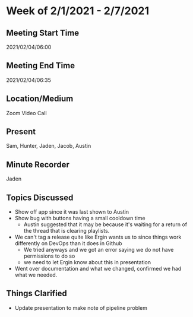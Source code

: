 # Week of 2/1/2021 - 2/7/2021

## Meeting Start Time
2021/02/04/06:00

## Meeting End Time
2021/02/04/06:35

## Location/Medium
Zoom Video Call

## Present
Sam, Hunter, Jaden, Jacob, Austin

## Minute Recorder
Jaden


## Topics Discussed
- Show off app since it was last shown to Austin
- Show bug with buttons having a small cooldown time
  - Austin suggested that it may be because it's waiting for a return of the thread that is clearing playlists.
- We can't tag a release quite like Ergin wants us to since things work differently on DevOps than it does in Github
  - We tried anyways and we got an error saying we do not have permissions to do so
  - we need to let Ergin know about this in presentation
- Went over documentation and what we changed, confirmed we had what we needed.

## Things Clarified
- Update presentation to make note of pipeline problem


